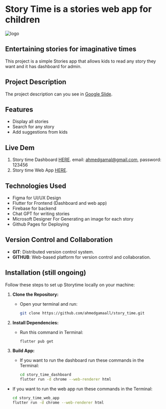 ﻿# Story Time is a stories web app for children
![logo](https://github.com/user-attachments/assets/27870842-1c7b-4a60-857f-7637ef3dacaf)

## Entertaining stories for imaginative times

This project is a simple Stories app that allows kids to read any story they want and it has dashboard for admin.

## Project Description

The project description can you see in [Google Slide](https://docs.google.com/presentation/d/1xPTKtGT-G4aiTUP_fqZ8vZswjWkLeu4qsBhfEFilUo8/edit?usp=sharing).

## Features

- Display all stories
- Search for any story
- Add suggestions from kids

## Live Dem

1. Story time Dashboard [HERE](https://ahmedgamaall.github.io/story_time_dashboard_deploy/).
   email: ahmedgamal@gmail.com, password: 123456
2. Story time Web App [HERE](https://ahmedgamaall.github.io/story_time_app_deploy/).
   
## Technologies Used

- Figma for UI/UX Design
- Flutter for Frontend (Dashboard and web app)
- Firebase for backend
- Chat GPT for writing stories
- Microsoft Designer For Generating an image for each story
- Github Pages for Deploying

## Version Control and Collaboration
- **GIT**: Distributed version control system.
- **GITHUB**: Web-based platform for version control and collaboration.


## Installation (still ongoing)

Follow these steps to set up Storytime locally on your machine:

1. **Clone the Repository:**
   - Open your terminal and run:
     ```bash
     git clone https://github.com/ahmedgamaall/story_time.git
     ```

2. **Install Dependencies:**
   - Run this command in Terminal:
     ```bash
     flutter pub get
     ```

3. **Build App:**
   - If you want to run the dashboard run these commands in the Terminal:
     ```bash
     cd story_time_dashboard
     flutter run -d chrome --web-renderer html
     ```
  - If you want to run the web app run these commands in the Terminal:
     ```bash
     cd story_time_web_app
     flutter run -d chrome --web-renderer html
     ```
